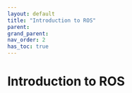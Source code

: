 ```yaml
---
layout: default
title: "Introduction to ROS"
parent: 
grand_parent: 
nav_order: 2
has_toc: true
---
```


# Introduction to ROS
